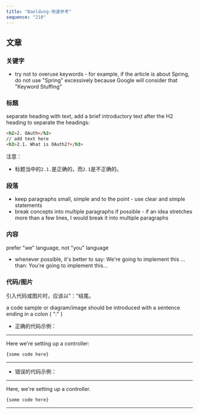 ```yaml
---
title: "Baeldung-快速参考"
sequence: "210"
---
```


## 文章

### 关键字

- try not to overuse keywords - for example, if the article is about Spring, do not use "Spring" excessively because Google will consider that "Keyword Stuffing"

### 标题

separate heading with text, add a brief introductory text after the H2 heading to separate the headings:

```html
<h2>2. OAuth</h2>
// add text here
<h3>2.1. What is OAuth2?</h3>
```

注意：

- 标题当中的`2.1.`是正确的，而`2.1`是不正确的。

### 段落

- keep paragraphs small, simple and to the point - use clear and simple statements
- break concepts into multiple paragraphs if possible - if an idea stretches more than a few lines, I would break it into multiple paragraphs

### 内容

prefer "we" language, not "you" language
- whenever possible, it's better to say:
  We're going to implement this ...
  than:
  You're going to implement this...

### 代码/图片

引入代码或图片时，应该以"："结尾。


a code sample or diagram/image should be introduced with a sentence ending in a colon ( ":" )

- 正确的代码示例：

---
Here we're setting up a controller:
```text
{some code here}
```
---

- 错误的代码示例：

---
Here, we're setting up a controller.
```text
{some code here}
```
---
